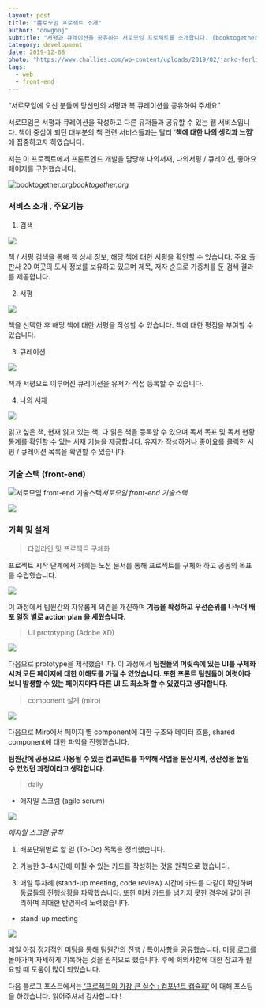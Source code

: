 ```yaml
---
layout: post
title: "書로모임 프로젝트 소개"
author: "oowgnoj"
subtitle: "서평과 큐레이션을 공유하는 서로모임 프로젝트를 소개합니다. (booktogether.org)"
category: development
date: 2019-12-08
photo: "https://www.challies.com/wp-content/uploads/2019/02/janko-ferlic-174927-unsplash-1.jpg"
tags:
  - web
  - front-end
---
```


“서로모임에 오신 분들께 당신만의 서평과 북 큐레이션을 공유하여 주세요”

서로모임은 서평과 큐레이션을 작성하고 다른 유저들과 공유할 수 있는 웹 서비스입니다. 책이 중심이 되던 대부분의 책 관련 서비스들과는 달리 ‘**책에 대한 나의 생각과 느낌**’ 에 집중하고자 하였습니다.

저는 이 프로젝트에서 프론트엔드 개발을 담당해 나의서재, 나의서평 / 큐레이션, 좋아요 페이지를 구현했습니다.

![booktogether.org](https://cdn-images-1.medium.com/max/5472/1*iTsOACnKarJYbcpWnJeq-g.png)_booktogether.org_

### 서비스 소개 , 주요기능

1. 검색

![](https://cdn-images-1.medium.com/max/2000/1*_mbzdaDToOCSA7eSNtwCmw.gif)

책 / 서평 검색을 통해 책 상세 정보, 해당 책에 대한 서평을 확인할 수 있습니다. 주요 출판사 20 여곳의 도서 정보를 보유하고 있으며 제목, 저자 순으로 가중치를 둔 검색 결과를 제공합니다.

2. 서평

![](https://cdn-images-1.medium.com/max/2880/1*RIi2YK1hsGesXdx7MJVPTg.gif)

책을 선택한 후 해당 책에 대한 서평을 작성할 수 있습니다. 책에 대한 평점을 부여할 수 있습니다.

3. 큐레이션

![](https://cdn-images-1.medium.com/max/2880/1*jZXqbGLfJtKixd4TRMA1Gg.gif)

책과 서평으로 이루어진 큐레이션을 유저가 직접 등록할 수 있습니다.

4. 나의 서재

![](https://cdn-images-1.medium.com/max/2880/1*zklWvxoX7aHB2d7k8JxvZA.gif)

읽고 싶은 책, 현재 읽고 있는 책, 다 읽은 책을 등록할 수 있으며 독서 목표 및 독서 현황 통계를 확인할 수 있는 서재 기능을 제공합니다. 유저가 작성하거나 좋아요를 클릭한 서평 / 큐레이션 목록을 확인할 수 있습니다.

### 기술 스택 (front-end)

![서로모임 front-end 기술스택](https://cdn-images-1.medium.com/max/2000/1*V5ts9OEB7uEjvP4WwnTHwQ.png)_서로모임 front-end 기술스택_

![](https://cdn-images-1.medium.com/max/2180/1*zcj0QCN-4iRl0n6b3EvwQA.png)

### 기획 및 설계

> 타임라인 및 프로젝트 구체화

프로젝트 시작 단계에서 저희는 노션 문서를 통해 프로젝트를 구체화 하고 공동의 목표를 수립했습니다.

![](https://cdn-images-1.medium.com/max/4384/1*l80G-H0BwtJyAfW5zpyx9w.png)

이 과정에서 팀원간의 자유롭게 의견을 개진하며 **기능을 확정하고 우선순위를 나누어 배포 일정 별로 action plan 을 세웠습니다.**

> UI prototyping (Adobe XD)

![](https://cdn-images-1.medium.com/max/2100/1*TX96H8QklBVE9veNqWS9vw.png)

다음으로 prototype을 제작했습니다. 이 과정에서 **팀원들의 머릿속에 있는 UI를 구체화시켜 모든 페이지에 대한 이해도를 가질 수 있었습니다. 또한 프론트 팀원들이 여럿이다보니 발생할 수 있는 페이지마다 다른 UI 도 최소화 할 수 있었다고 생각합니다.**

> component 설계 (miro)

![](https://cdn-images-1.medium.com/max/3624/1*RnP36R_1FlSe6hKCrdS5Lg.png)

다음으로 Miro에서 페이지 별 component에 대한 구조와 데이터 흐름, shared component에 대한 파악을 진행했습니다.

**팀원간에 공용으로 사용될 수 있는 컴포넌트를 파악해 작업을 분산시켜, 생산성을 높일 수 있었던 과정이라고 생각합니다.**

> daily

- 애자일 스크럼 (agile scrum)

![](https://cdn-images-1.medium.com/max/5308/1*XaQqQ6kT16BtyCt50Msc2g.png)

_애자일 스크럼 규칙_

1. 배포단위별로 할 일 (To-Do) 목록을 정리했습니다.

1. 가능한 3–4시간에 마칠 수 있는 카드를 작성하는 것을 원칙으로 했습니다.

1. 매일 두차례 (stand-up meeting, code review) 시간에 카드를 다같이 확인하며 동료들의 진행상황을 파악했습니다. 또한 미처 카드를 넘기지 못한 경우에 같이 관리하며 최대한 반영하려 노력했습니다.

- stand-up meeting

![](https://cdn-images-1.medium.com/max/2888/1*ZQrcmxdx_oD2Y67vh0WBGw.png)

매일 아침 정기적인 미팅을 통해 팀원간의 진행 / 특이사항을 공유했습니다. 미팅 로그를 돌아가며 자세하게 기록하는 것을 원칙으로 했습니다. 후에 회의사항에 대한 참고가 필요할 때 도움이 많이 되었습니다.

다음 블로그 포스트에서는[ ‘프로젝트의 가장 큰 실수 : 컴포넌트 캡슐화’](https://medium.com/@oowgnoj/%EC%84%9C%EB%A1%9C%EB%AA%A8%EC%9E%84-%ED%94%84%EB%A1%9C%EC%A0%9D%ED%8A%B8-%ED%9A%8C%EA%B3%A0-%EB%A6%AC%EC%95%A1%ED%8A%B8-%EC%95%B1-%EA%B0%9C%EB%B0%9C%ED%95%98%EB%A9%B0-%EB%B0%9C%EC%83%9D%ED%95%9C-%EC%8B%A4%EC%88%98-%EC%BB%B4%ED%8F%AC%EB%84%8C%ED%8A%B8-%EC%BA%A1%EC%8A%90%ED%99%94-59ab99a05d55) 에 대해 포스팅을 하겠습니다. 읽어주셔서 감사합니다 !
